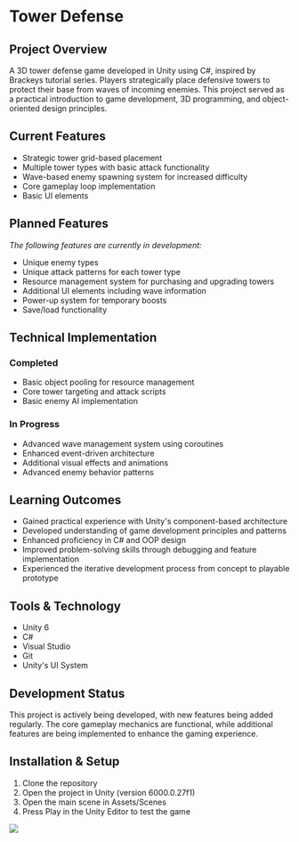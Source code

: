 # Tower Defense

## Project Overview
A 3D tower defense game developed in Unity using C#, inspired by Brackeys tutorial series.
Players strategically place defensive towers to protect their base from waves of incoming enemies.
This project served as a practical introduction to game development, 3D programming, and object-oriented design principles.

## Current Features
* Strategic tower grid-based placement
* Multiple tower types with basic attack functionality
* Wave-based enemy spawning system for increased difficulty
* Core gameplay loop implementation
* Basic UI elements

## Planned Features
*The following features are currently in development:*
* Unique enemy types
* Unique attack patterns for each tower type
* Resource management system for purchasing and upgrading towers
* Additional UI elements including wave information
* Power-up system for temporary boosts
* Save/load functionality

## Technical Implementation

### Completed
* Basic object pooling for resource management
* Core tower targeting and attack scripts
* Basic enemy AI implementation

### In Progress
* Advanced wave management system using coroutines
* Enhanced event-driven architecture
* Additional visual effects and animations
* Advanced enemy behavior patterns

## Learning Outcomes
* Gained practical experience with Unity's component-based architecture
* Developed understanding of game development principles and patterns
* Enhanced proficiency in C# and OOP design
* Improved problem-solving skills through debugging and feature implementation
* Experienced the iterative development process from concept to playable prototype

## Tools & Technology
* Unity 6
* C#
* Visual Studio
* Git
* Unity's UI System

## Development Status
This project is actively being developed, with new features being added regularly. The core gameplay mechanics are functional, while additional features are being implemented to enhance the gaming experience.

## Installation & Setup
1. Clone the repository
2. Open the project in Unity (version 6000.0.27f1)
3. Open the main scene in Assets/Scenes
4. Press Play in the Unity Editor to test the game

![](https://github.com/robfjellin/TowerDefense/blob/main/gif.gif)
